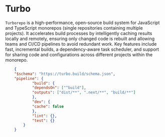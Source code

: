 # Turbo 

`Turborepo` is a high-performance, open-source build system for JavaScript and TypeScript monorepos (single repositories containing multiple projects). It accelerates build processes by intelligently caching results locally and remotely, ensuring only changed code is rebuilt and allowing teams and CI/CD pipelines to avoid redundant work. Key features include fast, incremental builds, a dependency-aware task scheduler, and support for sharing code and configurations across different projects within the monorepo.

```json
    {
    "$schema": "https://turbo.build/schema.json",
    "pipeline": {
            "build": {
            "dependsOn": ["^build"],
            "outputs": ["dist/**", ".next/**", "build/**"]
            },
            "dev": {
            "cache": false
            },
            "lint": {},
            "test": {}
        }
    }
```